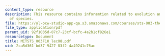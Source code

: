 ```yaml
---
content_type: resource
description: This resource contains inforamtion related to evolution and the origin
  of species.
file: https://ol-ocw-studio-app-qa.s3.amazonaws.com/courses/sts-003-the-rise-of-modern-science-fall-2010/2ca5d361bd37942783f24a49241c76ac_MITSTS_003F10_lec08.pdf
file_type: application/pdf
parent_uid: 92f1035d-07c7-23cf-bcfc-4a2b1cf826e1
resourcetype: Document
title: MITSTS_003F10_lec08.pdf
uid: 2ca5d361-bd37-9427-83f2-4a49241c76ac
---
```

